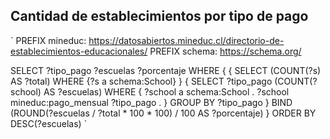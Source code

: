 ## Cantidad de establecimientos por tipo de pago
`
PREFIX mineduc: <https://datosabiertos.mineduc.cl/directorio-de-establecimientos-educacionales/>
PREFIX schema: <https://schema.org/>

SELECT ?tipo_pago ?escuelas ?porcentaje
WHERE {
  {
    SELECT (COUNT(?s) AS ?total) WHERE {?s a schema:School}
  }
  {
    SELECT ?tipo_pago (COUNT(?school) AS ?escuelas) 
    WHERE {
      ?school a schema:School .
      ?school mineduc:pago_mensual ?tipo_pago .
    } 
    GROUP BY ?tipo_pago 
  }
  BIND (ROUND(?escuelas / ?total * 100 * 100) / 100 AS ?porcentaje) 
} 
ORDER BY DESC(?escuelas)
`